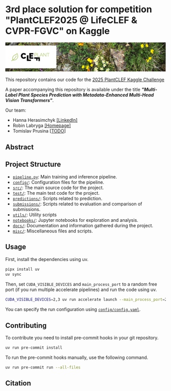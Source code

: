 # 3rd place solution for competition "PlantCLEF2025 @ LifeCLEF & CVPR-FGVC" on Kaggle

![Banner Image of PlantCLEF 2025](./docs/banner.png)

This repository contains our code for the [2025 PlantCLEF Kaggle Challenge](https://www.kaggle.com/competitions/plantclef-2025/overview)

A paper accompanying this repository is available under the title ***"Multi-Label Plant Species Prediction with Metadata-Enhanced Multi-Head Vision Transformers"***.

Our team:
- Hanna Herasimchyk [[LinkedIn]](https://www.linkedin.com/in/hanna-herasimchyk/)
- Robin Labryga [[Homepage]](https://robinlabryga.github.io/)
- Tomislav Prusina [[TODO]()]

## Abstract

<!-- TODO -->

## Project Structure

- [`pipeline.py`](./pipeline.py): Main training and inference pipeline.
- [`config/`](./config/): Configuration files for the pipeline.
- [`src/`](./src/): The main source code for the project.
- [`test/`](./test/): The main test code for the project.
- [`predictions/`](./predictions/): Scripts related to prediction.
- [`submissions/`](./submissions/): Scripts related to evaluation and comparison of submissions.
- [`utils/`](./utils/): Utility scripts
- [`notebooks/`](./notebooks/): Jupyter notebooks for exploration and analysis.
- [`docs/`](./docs/): Documentation and information gathered during the project.
- [`misc/`](./misc/): Miscellaneous files and scripts.

## Usage

First, install the dependencies using uv.

```bash
pipx install uv
uv sync
```

Then, set `CUDA_VISIBLE_DEVICES` and `main_process_port` to a random free port (if you run multiple accelerate pipelines) and run the code using uv.

```bash
CUDA_VISIBLE_DEVICES=2,3 uv run accelerate launch --main_process_port=29523 pipeline.py
```

You can specify the run configuration using [`config/config.yaml`](./config/config.yaml).

## Contributing

To contribute you need to install pre-commit hooks in your git repository.

```bash
uv run pre-commit install
```

To run the pre-commit hooks manually, use the following command.

```bash
uv run pre-commit run --all-files
```

## Citation

<!-- TODO -->
